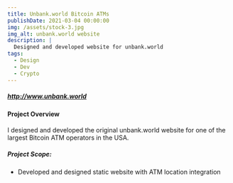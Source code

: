 ```yaml
---
title: Unbank.world Bitcoin ATMs
publishDate: 2021-03-04 00:00:00
img: /assets/stock-3.jpg
img_alt: unbank.world website
description: |
  Designed and developed website for unbank.world
tags:
  - Design
  - Dev
  - Crypto
---
```

##### http://www.unbank.world
#### Project Overview
I designed and developed the original unbank.world website for one of the largest Bitcoin ATM operators in the USA.

##### Project Scope:
 - Developed and designed static website with ATM location integration
